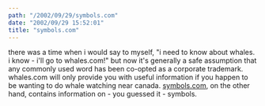 ```yaml
---
path: "/2002/09/29/symbols.com" 
date: "2002/09/29 15:52:01" 
title: "symbols.com" 
---
```

<p>there was a time when i would say to myself, "i need to know about whales. i know - i'll go to whales.com!" but now it's generally a safe assumption that any commonly used word has been co-opted as a corporate trademark.  whales.com will only provide you with useful information if you happen to be wanting to do whale watching near canada. <a href="http://www.symbols.com/">symbols.com</a>, on the other hand, contains information on - you guessed it - symbols.</p>
